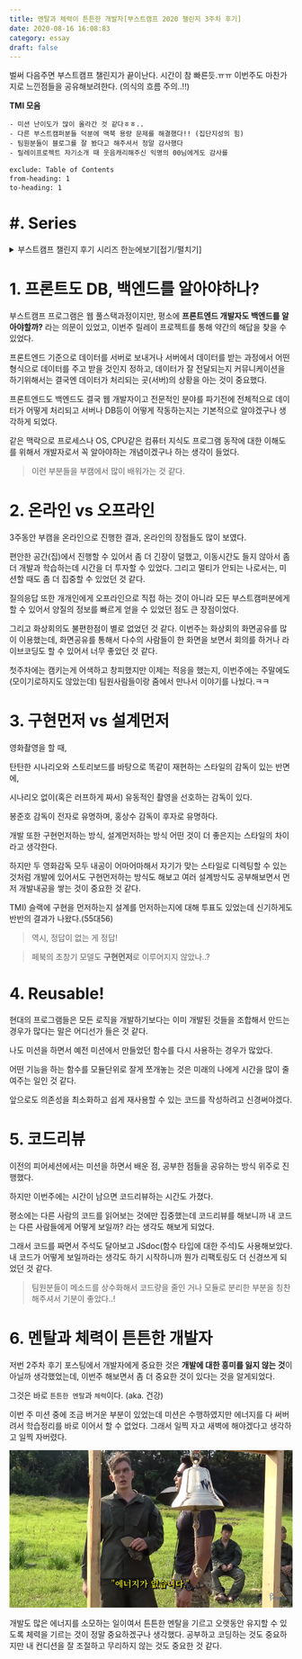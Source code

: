 ```yaml
---
title: 멘탈과 체력이 튼튼한 개발자[부스트캠프 2020 챌린지 3주차 후기]
date: 2020-08-16 16:08:83
category: essay
draft: false
---
```


벌써 다음주면 부스트캠프 챌린지가 끝이난다. 시간이 참 빠른듯.ㅠㅠ 이번주도 마찬가지로 느낀점들을 공유해보려한다. (의식의 흐름 주의..!!)

**TMI 모음**

```
- 미션 난이도가 많이 올라간 것 같다ㅎㅎ..
- 다른 부스트캠퍼분들 덕분에 맥북 용량 문제를 해결했다!! (집단지성의 힘)
- 팀원분들이 블로그를 잘 봤다고 해주셔서 정말 감사했다
- 릴레이프로젝트 자기소개 때 웃음캐리해주신 익명의 00님에게도 감사를
```

```toc
exclude: Table of Contents
from-heading: 1
to-heading: 1
```

# \#. Series

<details>
<summary>부스트캠프 챌린지 후기 시리즈 한눈에보기[접기/펼치기]</summary>
<div markdown="1">

- [1. 꾸준히 성장할 수 있는 개발자 [부스트캠프 2020 챌린지 1주차 후기]](https://taeny.dev/essay/boostcamp-challenge-1/)

- [2. 적극적이지만 말랑말랑한 개발자 [부스트캠프 2020 챌린지 2주차 후기]](https://taeny.dev/essay/boostcapm-challenge-2/)

- [3. 멘탈과 체력이 튼튼한 개발자[부스트캠프 2020 챌린지 3주차 후기]](https://taeny.dev/essay/boostcamp-challenge-3/)

</div>
</details>

# 1. 프론트도 DB, 백엔드를 알아야하나?

부스트캠프 프로그램은 웹 풀스택과정이지만, 평소에 **프론트엔드 개발자도 백엔드를 알아야할까?** 라는 의문이 있었고, 이번주 릴레이 프로젝트를 통해 약간의 해답을 찾을 수 있었다.

프론트엔드 기준으로 데이터를 서버로 보내거나 서버에서 데이터를 받는 과정에서 어떤 형식으로 데이터를 주고 받을 것인지 정하고, 데이터가 잘 전달되는지 커뮤니케이션을 하기위해서는 결국엔 데이터가 처리되는 곳(서버)의 상황을 아는 것이 중요했다.

프론트엔드도 백엔드도 결국 웹 개발자이고 전문적인 분야를 파기전에 전체적으로 데이터가 어떻게 처리되고 서버나 DB등이 어떻게 작동하는지는 기본적으로 알야겠구나 생각하게 되었다.

같은 맥락으로 프로세스나 OS, CPU같은 컴퓨터 지식도 프로그램 동작에 대한 이해도를 위해서 개발자로서 꼭 알아야하는 개념이겠구나 하는 생각이 들었다.

> 이런 부분들을 부캠에서 많이 배워가는 것 같다.

# 2. 온라인 vs 오프라인

3주동안 부캠을 온라인으로 진행한 결과, 온라인의 장점들도 많이 보였다.

편안한 공간(집)에서 진행할 수 있어서 좀 더 긴장이 덜했고, 이동시간도 들지 않아서 좀 더 개발과 학습하는데 시간을 더 투자할 수 있었다. 그리고 멀티가 안되는 나로서는, 미션할 때도 좀 더 집중할 수 있었던 것 같다.

질의응답 또한 개개인에게 오프라인으로 직접 하는 것이 아니라 모든 부스트캠퍼분에게 할 수 있어서 양질의 정보를 빠르게 얻을 수 있었던 점도 큰 장점이었다.

그리고 화상회의도 불편한점이 별로 없었던 것 같다. 이번주는 화상회의 화면공유를 많이 이용했는데, 화면공유를 통해서 다수의 사람들이 한 화면을 보면서 회의를 하거나 라이브코딩도 할 수 있어서 너무 좋았던 것 같다.

첫주차에는 캠키는게 어색하고 창피했지만 이제는 적응을 했는지, 이번주에는 주말에도 (모이기로하지도 않았는데) 팀원사람들이랑 줌에서 만나서 이야기를 나눴다.ㅋㅋ

# 3. 구현먼저 vs 설계먼저

영화촬영을 할 때,

탄탄한 시나리오와 스토리보드를 바탕으로 똑같이 재현하는 스타일의 감독이 있는 반면에,

시나리오 없이(혹은 러프하게 짜서) 유동적인 촬영을 선호하는 감독이 있다.

봉준호 감독이 전자로 유명하며, 홍상수 감독이 후자로 유명하다.

개발 또한 구현먼저하는 방식, 설계먼저하는 방식 어떤 것이 더 좋은지는 스타일의 차이라고 생각한다.

하지만 두 영화감독 모두 내공이 어마어마해서 자기가 맞는 스타일로 디렉팅할 수 있는 것처럼 개발에 있어서도 구현먼저하는 방식도 해보고 여러 설계방식도 공부해보면서 먼저 개발내공을 쌓는 것이 중요한 것 같다.

TMI) 슬랙에 구현을 먼저하는지 설계를 먼저하는지에 대해 투표도 있었는데 신기하게도 반반의 결과가 나왔다.(55대56)

> 역시, 정답이 없는 게 정답!

> 페북의 초창기 모델도 **구현먼저**로 이루어지지 않았나..?

# 4. Reusable!

현대의 프로그램들은 모든 로직을 개발하기보다는 이미 개발된 것들을 조합해서 만드는 경우가 많다는 말은 어디선가 들은 것 같다.

나도 미션을 하면서 예전 미션에서 만들었던 함수를 다시 사용하는 경우가 많았다.

어떤 기능을 하는 함수를 모듈단위로 잘게 쪼개놓는 것은 미래의 나에게 시간을 많이 줄여주는 일인 것 같다.

앞으로도 의존성을 최소화하고 쉽게 재사용할 수 있는 코드를 작성하려고 신경써야겠다.

# 5. 코드리뷰

이전의 피어세션에서는 미션을 하면서 배운 점, 공부한 점들을 공유하는 방식 위주로 진행했다.

하지만 이번주에는 시간이 남으면 코드리뷰하는 시간도 가졌다.

평소에는 다른 사람의 코드를 읽어보는 것에만 집중했는데 코드리뷰를 해보니까 내 코드는 다른 사람들에게 어떻게 보일까? 라는 생각도 해보게 되었다.

그래서 코드를 짜면서 주석도 달아보고 JSdoc(함수 타입에 대한 주석)도 사용해보았다. 내 코드가 어떻게 보일까라는 생각도 하기 시작하니까 뭔가 리팩토링도 더 신경쓰게 되었던 것 같다.

> 팀원분들이 메소드를 상수화해서 코드량을 줄인 거나 모듈로 분리한 부분을 칭찬해주셔서 기분이 좋았다..!

# 6. 멘탈과 체력이 튼튼한 개발자

저번 2주차 후기 포스팅에서 개발자에게 중요한 것은 **개발에 대한 흥미를 잃지 않는 것**이 아닐까 생각했었는데, 이번주 해보면서 좀 더 중요한 것이 있다는 것을 알게되었다.

그것은 바로 `튼튼한 멘탈`과 `체력`이다. (aka. 건강)

이번 주 미션 중에 조금 버거운 부분이 있었는데 미션은 수행하였지만 에너지를 다 써버려서 학습정리를 바로 이어서 할 수 없었다. 그래서 일찍 자고 새벽에 해야겠다고 생각하고 일찍 자버렸다.

![](./images/energy.png)

개발도 많은 에너지를 소모하는 일이여서 튼튼한 멘탈을 기르고 오랫동안 유지할 수 있도록 체력을 기르는 것이 정말 중요하겠구나 생각했다. 공부하고 코딩하는 것도 중요하지만 내 컨디션을 잘 조절하고 무리하지 않는 것도 중요한 것 같다.
